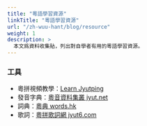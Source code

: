 ```yaml
---
title: "粵語學習資源"
linkTitle: "粵語學習資源"
url: "/zh-wuu-hant/blog/resource"
weight: 1
description: >
  本文爲資料收集貼，列出對自學者有用的粵語學習資源。
---
```


### 工具

- 粵拼視頻教學：[Learn Jyutping](https://www.youtube.com/channel/UCcmAegX-cgcOOconZIwqynw)
- 發音字典：[粵音資料集叢 jyut.net](https://jyut.net/)
- 詞典：[粵典 words.hk](https://words.hk/)
- 歌詞：[粵拼歌詞網 jyut6.com](https://jyut6.com/)
